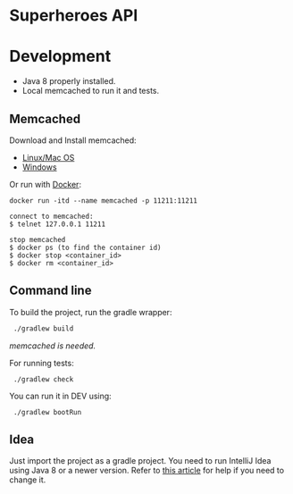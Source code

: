 # Superheroes API

# Development

* Java 8 properly installed.
* Local memcached to run it and tests.

## Memcached

Download and Install memcached:
- [Linux/Mac OS](https://memcached.org/downloads)
- [Windows](https://commaster.net/content/installing-memcached-windows)

Or run with [Docker](https://www.docker.com/get-started):

`docker run -itd --name memcached -p 11211:11211`
```
connect to memcached: 
$ telnet 127.0.0.1 11211

stop memcached
$ docker ps (to find the container id)
$ docker stop <container_id>
$ docker rm <container_id>
```

## Command line
  
To build the project, run the gradle wrapper:

```bash
 ./gradlew build
```

_memcached is needed._

For running tests:

```
 ./gradlew check
```

You can run it in DEV using: 
```
 ./gradlew bootRun
```

## Idea

Just import the project as a gradle project. You need to run IntelliJ Idea using Java 8 or a newer version. Refer
to [this article](https://intellij-support.jetbrains.com/hc/en-us/articles/206544879-Selecting-the-JDK-version-the-IDE-will-run-under) for help if you need to change it.
